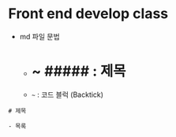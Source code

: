 # Front end develop class

- md 파일 문법
  - # ~ ##### : 제목
  - ``` ~ ``` : 코드 블럭 (Backtick)

```
# 제목

- 목록
```